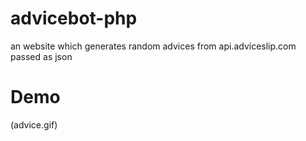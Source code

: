 # advicebot-php
an website which generates random advices from api.adviceslip.com passed as json

# Demo

(advice.gif)
